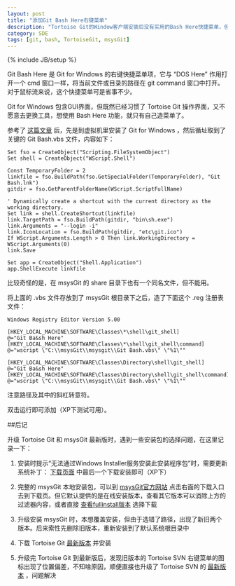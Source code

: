 ```yaml
---
layout: post
title: "添加Git Bash Here右键菜单"
description: "Tortoise Git的Window客户端安装后没有实用的Bash Here快捷菜单，但又不习惯 Git for Windows 的GUI版，那就手动移植过来吧"
category: SDE
tags: [git, bash, TortoiseGit, msysGit]
---
```

{% include JB/setup %}

Git Bash Here 是 Git for Windows 的右键快捷菜单项，它与 “DOS Here” 作用打开一个 cmd 窗口一样，将当前文件或目录的路径在 git command 窗口中打开。对于鼠标流来说，这个快捷菜单可是省事不少。

Git for Windows 包含GUI界面，但既然已经习惯了 Tortoise Git 操作界面，又不愿意去更换工具，想使用 Bash Here 功能，就只有自己造菜单了。

参考了 [这篇文章](http://blog.sina.com.cn/s/blog_4dbcd2730100zxt7.html) 后，先是到虚拟机里安装了 Git for Windows ，然后循址取到了关键的 Git Bash.vbs 文件，内容如下：

<?prettify lang=js linenums=true?>
	Set fso = CreateObject("Scripting.FileSystemObject")
	Set shell = CreateObject("WScript.Shell")

	Const TemporaryFolder = 2
	linkfile = fso.BuildPath(fso.GetSpecialFolder(TemporaryFolder), "Git Bash.lnk")
	gitdir = fso.GetParentFolderName(WScript.ScriptFullName)

	' Dynamically create a shortcut with the current directory as the working directory.
	Set link = shell.CreateShortcut(linkfile)
	link.TargetPath = fso.BuildPath(gitdir, "bin\sh.exe")
	link.Arguments = "--login -i"
	link.IconLocation = fso.BuildPath(gitdir, "etc\git.ico")
	If WScript.Arguments.Length > 0 Then link.WorkingDirectory = WScript.Arguments(0)
	link.Save

	Set app = CreateObject("Shell.Application")
	app.ShellExecute linkfile


比较奇怪的是，在 msysGit 的 share 目录下也有一个同名文件，但不能用。

将上面的 .vbs 文件存放到了 msysGit 根目录下之后，造了下面这个 .reg 注册表文件：

<?prettify lang=bash linenums=true?>
	Windows Registry Editor Version 5.00

	[HKEY_LOCAL_MACHINE\SOFTWARE\Classes\*\shell\git_shell]
	@="Git Ba&sh Here"
	[HKEY_LOCAL_MACHINE\SOFTWARE\Classes\*\shell\git_shell\command]
	@="wscript \"C:\\msysGit\\msysgit\\Git Bash.vbs\" \"%1\""

	[HKEY_LOCAL_MACHINE\SOFTWARE\Classes\Directory\shell\git_shell]
	@="Git Ba&sh Here"
	[HKEY_LOCAL_MACHINE\SOFTWARE\Classes\Directory\shell\git_shell\command]
	@="wscript \"C:\\msysGit\\msysgit\\Git Bash.vbs\" \"%1\""

注意路径及其中的斜杠转意符。

双击运行即可添加（XP下测试可用）。


##后记

升级 Tortoise Git 和 msysGit 最新版时，遇到一些安装包的选择问题，在这里记录一下：

1. 安装时提示“无法通过Windows Installer服务安装此安装程序包”时，需要更新系统补丁： [下载页面](http://www.microsoft.com/zh-cn/download/details.aspx?id=8483) 中最后一个下载安装即可（XP下）

2. 完整的 msysGit 本地安装包，可以到 [msysGit官方网站](http://msysgit.github.com/) 点击右面的下载入口去到下载页。但它默认提供的是在线安装版本，查看其它版本可以消除上方的过滤器内容，或者直接 [查看fullinstall版本](https://code.google.com/p/msysgit/downloads/list?can=2&q=fullinstall&colspec=Filename+Summary+Uploaded+ReleaseDate+Size+DownloadCount) 选择下载

3. 升级安装 msysGit 时，本想覆盖安装，但由于选错了路径，出现了新旧两个版本。后来索性先删除旧版本，重新安装到了默认系统根目录中

4. 下载 Tortoise Git [最新版本](https://code.google.com/p/tortoisegit/) 并安装

5. 升级完 Tortoise Git 到最新版后，发现旧版本的 Tortoise SVN 右键菜单的图标出现了位置偏差，不知啥原因，顺便直接也升级了 Tortoise SVN 的 [最新版本](http://tortoisesvn.net/downloads.html) ，问题解决




